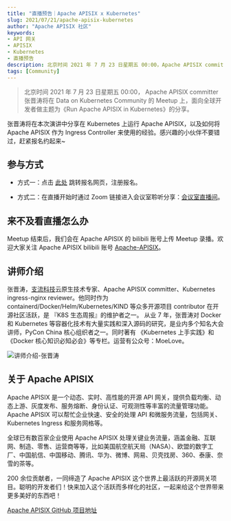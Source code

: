 ```yaml
---
title: "直播预告｜Apache APISIX x Kubernetes"
slug: 2021/07/21/apache-apisix-kubernetes
author: "Apache APISIX 社区"
keywords:
- API 网关
- APISIX
- Kubernetes
- 直播预告
description: 北京时间 2021 年 7 月 23 日星期五 00:00，Apache APISIX committer 张晋涛将在 Data on Kubernetes Community 的 Meetup 上，面向全球开发者分享《Run Apache APISIX in Kubernetes》。
tags: [Community]
---
```


> 北京时间 2021 年 7 月 23 日星期五 00:00， Apache APISIX committer 张晋涛将在 Data on Kubernetes Community 的 Meetup 上，面向全球开发者做主题为《Run Apache APISIX in Kubernetes》的分享。

<!--truncate-->

张晋涛将在本次演讲中分享在 Kubernetes 上运行 Apache APISIX，以及如何将 Apache APISIX 作为 Ingress Controller 来使用的经验。感兴趣的小伙伴不要错过，赶紧报名约起来~

## 参与方式

- 方式一：点击 [此处](https://www.meetup.com/Data-on-Kubernetes-community/events/278922486/) 跳转报名网页，注册报名。

- 方式二：在直播开始时通过 Zoom 链接进入会议室聆听分享：[会议室直播间](https://zoom.us/webinar/tJYofuChrzktGtI3wr8SZHACRnNkxr5cWgny)。

## 来不及看直播怎么办

Meetup 结束后，我们会在 Apache APISIX 的 bilibili 账号上传 Meetup 录播。欢迎大家关注 Apache APISIX bilibili 账号 [Apache-APISIX](https://space.bilibili.com/551921247)。

## 讲师介绍

张晋涛，[支流科技](https://api7.ai/)云原生技术专家、Apache APISIX committer、Kubernetes ingress-nginx reviewer。他同时作为 containerd/Docker/Helm/Kubernetes/KIND 等众多开源项目 contributor 在开源社区活跃，是 『K8S 生态周报』的维护者之一。
从业 7 年，张晋涛对 Docker 和 Kubernetes 等容器化技术有大量实践和深入源码的研究，是业内多个知名大会讲师，PyCon China 核心组织者之一。同时著有 《Kubernetes 上手实践》和 《Docker 核心知识必知必会》等专栏。运营有公众号：MoeLove。

![讲师介绍-张晋涛](https://static.apiseven.com/202108/1630382172445-cf20986b-c939-497e-86a4-92da7064ae97.PNG)

## 关于 Apache APISIX

Apache APISIX 是一个动态、实时、高性能的开源 API 网关，提供负载均衡、动态上游、灰度发布、服务熔断、身份认证、可观测性等丰富的流量管理功能。Apache APISIX 可以帮忙企业快速、安全的处理 API 和微服务流量，包括网关、Kubernetes Ingress 和服务网格等。

全球已有数百家企业使用 Apache APISIX 处理关键业务流量，涵盖金融、互联网、制造、零售、运营商等等，比如美国航空航天局（NASA）、欧盟的数字工厂、中国航信、中国移动、腾讯、华为、微博、网易、贝壳找房、360、泰康、奈雪的茶等。

200 余位贡献者，一同缔造了 Apache APISIX 这个世界上最活跃的开源网关项目。聪明的开发者们！快来加入这个活跃而多样化的社区，一起来给这个世界带来更多美好的东西吧！

[Apache APISIX GitHub 项目地址](https://github.com/apache/apisix)
